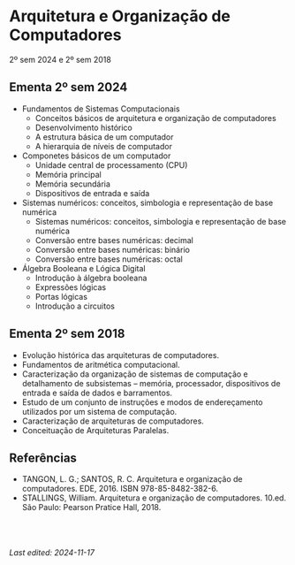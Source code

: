 # Arquitetura e Organização de Computadores

2º sem 2024 e 2º sem 2018

## Ementa 2º sem 2024

- Fundamentos de Sistemas Computacionais
    - Conceitos básicos de arquitetura e organização de computadores
    - Desenvolvimento histórico
    - A estrutura básica de um computador
    - A hierarquia de níveis de computador
- Componetes básicos de um computador
    - Unidade central de processamento (CPU)
    - Memória principal
    - Memória secundária
    - Dispositivos de entrada e saída
- Sistemas numéricos: conceitos, simbologia e representação de base numérica
    - Sistemas numéricos: conceitos, simbologia e representação de base numérica
    - Conversão entre bases numéricas: decimal
    - Conversão entre bases numéricas: binário
    - Conversão entre bases numéricas: octal
- Álgebra Booleana e Lógica Digital
    - Introdução à álgebra booleana
    - Expressões lógicas
    - Portas lógicas
    - Introdução a circuitos

## Ementa 2º sem 2018

- Evolução histórica das arquiteturas de computadores. 
- Fundamentos de aritmética computacional. 
- Caracterização da organização de sistemas de computação e detalhamento de subsistemas – memória, processador, dispositivos de entrada e saída de dados e barramentos. 
- Estudo de um conjunto de instruções e modos de endereçamento utilizados por um sistema de computação. 
- Caracterização de arquiteturas de computadores. 
- Conceituação de Arquiteturas Paralelas.

## Referências

- TANGON, L. G.; SANTOS, R. C. Arquitetura e organização de computadores. EDE, 2016. ISBN 978-85-8482-382-6.
- STALLINGS, William. Arquitetura e organização de computadores. 10.ed. São Paulo: Pearson Pratice Hall, 2018.


<br><br><br>*Last edited: 2024-11-17*
